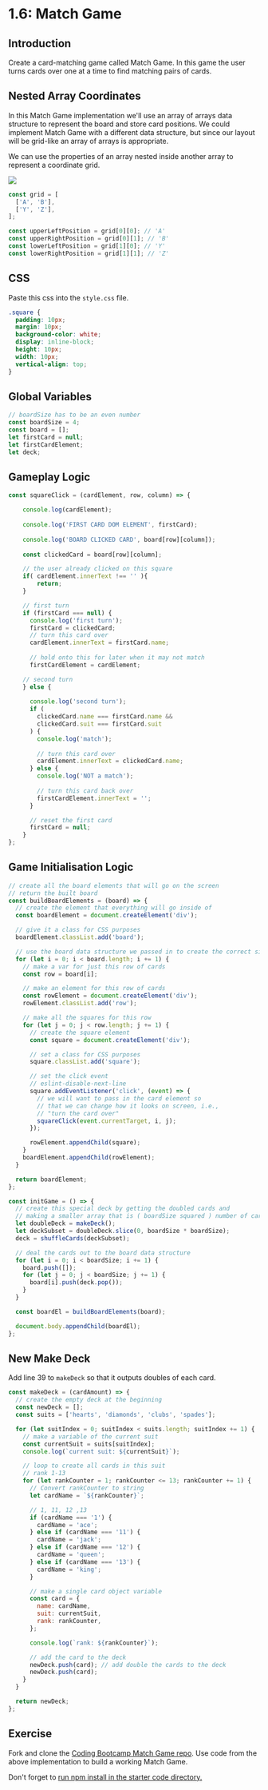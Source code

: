 # 1.6: Match Game

## Introduction

Create a card-matching game called Match Game. In this game the user turns cards over one at a time to find matching pairs of cards.

## Nested Array Coordinates

In this Match Game implementation we'll use an array of arrays data structure to represent the board and store card positions. We could implement Match Game with a different data structure, but since our layout will be grid-like an array of arrays is appropriate.

We can use the properties of an array nested inside another array to represent a coordinate grid.

![](../.gitbook/assets/grid-arr.jpg)

```javascript
const grid = [
  ['A', 'B'],
  ['Y', 'Z'],
];

const upperLeftPosition = grid[0][0]; // 'A'
const upperRightPosition = grid[0][1]; // 'B'
const lowerLeftPosition = grid[1][0]; // 'Y'
const lowerRightPosition = grid[1][1]; // 'Z'
```

## CSS

Paste this css into the `style.css` file.

```css
.square {
  padding: 10px;
  margin: 10px;
  background-color: white;
  display: inline-block;
  height: 10px;
  width: 10px;
  vertical-align: top;
}
```

## Global Variables

```javascript
// boardSize has to be an even number
const boardSize = 4;
const board = [];
let firstCard = null;
let firstCardElement;
let deck;
```

## Gameplay Logic

```javascript
const squareClick = (cardElement, row, column) => {

    console.log(cardElement);
    
    console.log('FIRST CARD DOM ELEMENT', firstCard);
    
    console.log('BOARD CLICKED CARD', board[row][column]);
    
    const clickedCard = board[row][column]; 

    // the user already clicked on this square
    if( cardElement.innerText !== '' ){
        return;
    }

    // first turn
    if (firstCard === null) {
      console.log('first turn');
      firstCard = clickedCard;
      // turn this card over
      cardElement.innerText = firstCard.name;
  
      // hold onto this for later when it may not match
      firstCardElement = cardElement;

    // second turn
    } else {
    
      console.log('second turn');
      if (
        clickedCard.name === firstCard.name &&
        clickedCard.suit === firstCard.suit
      ) {
        console.log('match');
    
        // turn this card over
        cardElement.innerText = clickedCard.name;
      } else {
        console.log('NOT a match');
    
        // turn this card back over
        firstCardElement.innerText = '';
      }

      // reset the first card
      firstCard = null;
    }
};
```

## Game Initialisation Logic

```javascript
// create all the board elements that will go on the screen
// return the built board
const buildBoardElements = (board) => {
  // create the element that everything will go inside of
  const boardElement = document.createElement('div');

  // give it a class for CSS purposes
  boardElement.classList.add('board');

  // use the board data structure we passed in to create the correct size board
  for (let i = 0; i < board.length; i += 1) {
    // make a var for just this row of cards
    const row = board[i];

    // make an element for this row of cards
    const rowElement = document.createElement('div');
    rowElement.classList.add('row');

    // make all the squares for this row
    for (let j = 0; j < row.length; j += 1) {
      // create the square element
      const square = document.createElement('div');

      // set a class for CSS purposes
      square.classList.add('square');

      // set the click event
      // eslint-disable-next-line
      square.addEventListener('click', (event) => {
        // we will want to pass in the card element so
        // that we can change how it looks on screen, i.e.,
        // "turn the card over"
        squareClick(event.currentTarget, i, j);
      });

      rowElement.appendChild(square);
    }
    boardElement.appendChild(rowElement);
  }

  return boardElement;
};

const initGame = () => {
  // create this special deck by getting the doubled cards and
  // making a smaller array that is ( boardSize squared ) number of cards
  let doubleDeck = makeDeck();
  let deckSubset = doubleDeck.slice(0, boardSize * boardSize);
  deck = shuffleCards(deckSubset);

  // deal the cards out to the board data structure
  for (let i = 0; i < boardSize; i += 1) {
    board.push([]);
    for (let j = 0; j < boardSize; j += 1) {
      board[i].push(deck.pop());
    }
  }

  const boardEl = buildBoardElements(board);

  document.body.appendChild(boardEl);
};
```

## New Make Deck

Add line 39 to `makeDeck` so that it outputs doubles of each card.

```javascript
const makeDeck = (cardAmount) => {
  // create the empty deck at the beginning
  const newDeck = [];
  const suits = ['hearts', 'diamonds', 'clubs', 'spades'];

  for (let suitIndex = 0; suitIndex < suits.length; suitIndex += 1) {
    // make a variable of the current suit
    const currentSuit = suits[suitIndex];
    console.log(`current suit: ${currentSuit}`);

    // loop to create all cards in this suit
    // rank 1-13
    for (let rankCounter = 1; rankCounter <= 13; rankCounter += 1) {
      // Convert rankCounter to string
      let cardName = `${rankCounter}`;

      // 1, 11, 12 ,13
      if (cardName === '1') {
        cardName = 'ace';
      } else if (cardName === '11') {
        cardName = 'jack';
      } else if (cardName === '12') {
        cardName = 'queen';
      } else if (cardName === '13') {
        cardName = 'king';
      }

      // make a single card object variable
      const card = {
        name: cardName,
        suit: currentSuit,
        rank: rankCounter,
      };

      console.log(`rank: ${rankCounter}`);

      // add the card to the deck
      newDeck.push(card); // add double the cards to the deck
      newDeck.push(card);
    }
  }

  return newDeck;
};
```

## Exercise

Fork and clone the [Coding Bootcamp Match Game repo](https://github.com/rocketacademy/match-game-bootcamp). Use code from the above implementation to build a working Match Game.

Don't forget to [run npm install in the starter code directory.](../course-logistics/required-hardware-and-software.md#eslint-npm-configuration-libraries)
